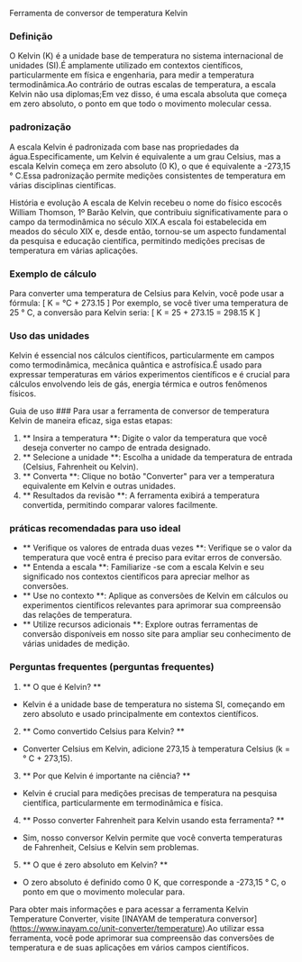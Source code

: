 Ferramenta de conversor de temperatura Kelvin

### Definição
O Kelvin (K) é a unidade base de temperatura no sistema internacional de unidades (SI).É amplamente utilizado em contextos científicos, particularmente em física e engenharia, para medir a temperatura termodinâmica.Ao contrário de outras escalas de temperatura, a escala Kelvin não usa diplomas;Em vez disso, é uma escala absoluta que começa em zero absoluto, o ponto em que todo o movimento molecular cessa.

### padronização
A escala Kelvin é padronizada com base nas propriedades da água.Especificamente, um Kelvin é equivalente a um grau Celsius, mas a escala Kelvin começa em zero absoluto (0 K), o que é equivalente a -273,15 ° C.Essa padronização permite medições consistentes de temperatura em várias disciplinas científicas.

História e evolução
A escala de Kelvin recebeu o nome do físico escocês William Thomson, 1º Barão Kelvin, que contribuiu significativamente para o campo da termodinâmica no século XIX.A escala foi estabelecida em meados do século XIX e, desde então, tornou-se um aspecto fundamental da pesquisa e educação científica, permitindo medições precisas de temperatura em várias aplicações.

### Exemplo de cálculo
Para converter uma temperatura de Celsius para Kelvin, você pode usar a fórmula:
\[ K = °C + 273.15 \]
Por exemplo, se você tiver uma temperatura de 25 ° C, a conversão para Kelvin seria:
\[ K = 25 + 273.15 = 298.15 K \]

### Uso das unidades
Kelvin é essencial nos cálculos científicos, particularmente em campos como termodinâmica, mecânica quântica e astrofísica.É usado para expressar temperaturas em vários experimentos científicos e é crucial para cálculos envolvendo leis de gás, energia térmica e outros fenômenos físicos.

Guia de uso ###
Para usar a ferramenta de conversor de temperatura Kelvin de maneira eficaz, siga estas etapas:
1. ** Insira a temperatura **: Digite o valor da temperatura que você deseja converter no campo de entrada designado.
2. ** Selecione a unidade **: Escolha a unidade da temperatura de entrada (Celsius, Fahrenheit ou Kelvin).
3. ** Converta **: Clique no botão "Converter" para ver a temperatura equivalente em Kelvin e outras unidades.
4. ** Resultados da revisão **: A ferramenta exibirá a temperatura convertida, permitindo comparar valores facilmente.

### práticas recomendadas para uso ideal
- ** Verifique os valores de entrada duas vezes **: Verifique se o valor da temperatura que você entra é preciso para evitar erros de conversão.
- ** Entenda a escala **: Familiarize -se com a escala Kelvin e seu significado nos contextos científicos para apreciar melhor as conversões.
- ** Use no contexto **: Aplique as conversões de Kelvin em cálculos ou experimentos científicos relevantes para aprimorar sua compreensão das relações de temperatura.
- ** Utilize recursos adicionais **: Explore outras ferramentas de conversão disponíveis em nosso site para ampliar seu conhecimento de várias unidades de medição.

### Perguntas frequentes (perguntas frequentes)

1. ** O que é Kelvin? **
- Kelvin é a unidade base de temperatura no sistema SI, começando em zero absoluto e usado principalmente em contextos científicos.

2. ** Como convertido Celsius para Kelvin? **
- Converter Celsius em Kelvin, adicione 273,15 à temperatura Celsius (k = ° C + 273,15).

3. ** Por que Kelvin é importante na ciência? **
- Kelvin é crucial para medições precisas de temperatura na pesquisa científica, particularmente em termodinâmica e física.

4. ** Posso converter Fahrenheit para Kelvin usando esta ferramenta? **
- Sim, nosso conversor Kelvin permite que você converta temperaturas de Fahrenheit, Celsius e Kelvin sem problemas.

5. ** O que é zero absoluto em Kelvin? **
- O zero absoluto é definido como 0 K, que corresponde a -273,15 ° C, o ponto em que o movimento molecular para.

Para obter mais informações e para acessar a ferramenta Kelvin Temperature Converter, visite [INAYAM de temperatura conversor] (https://www.inayam.co/unit-converter/temperature).Ao utilizar essa ferramenta, você pode aprimorar sua compreensão das conversões de temperatura e de suas aplicações em vários campos científicos.